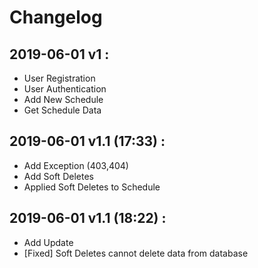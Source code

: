 # Changelog

## 2019-06-01 v1 :
  - User Registration
  - User Authentication
  - Add New Schedule
  - Get Schedule Data

## 2019-06-01 v1.1 (17:33) :
  - Add Exception (403,404)
  - Add Soft Deletes
  - Applied Soft Deletes to Schedule

## 2019-06-01 v1.1 (18:22) :
  - Add Update
  - [Fixed] Soft Deletes cannot delete data from database

